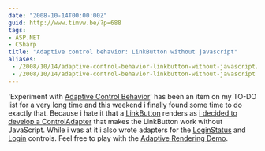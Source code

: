 ```yaml
---
date: "2008-10-14T00:00:00Z"
guid: http://www.timvw.be/?p=688
tags:
- ASP.NET
- CSharp
title: "Adaptive control behavior: LinkButton without javascript"
aliases:
 - /2008/10/14/adaptive-control-behavior-linkbutton-without-javascript/
 - /2008/10/14/adaptive-control-behavior-linkbutton-without-javascript.html
---
```

'Experiment with [Adaptive Control Behavior](http://msdn.microsoft.com/en-us/library/67276kc5.aspx)' has been an item on my TO-DO list for a very long time and this weekend i finally found some time to do exactly that. Because i hate it that a [LinkButton](http://msdn.microsoft.com/en-us/library/system.web.ui.webcontrols.linkbutton.aspx) renders as <a href="javascript:__doPostBackxxx"> i decided to develop a [ControlAdapter](http://msdn.microsoft.com/en-us/library/system.web.ui.adapters.controladapter.aspx) that makes the LinkButton work without JavaScript. While i was at it i also wrote adapters for the [LoginStatus](http://msdn.microsoft.com/en-us/library/system.web.ui.webcontrols.loginstatus(VS.80).aspx) and [Login](http://msdn.microsoft.com/en-us/library/system.web.ui.webcontrols.login.aspx) controls. Feel free to play with the [Adaptive Rendering Demo](http://www.timvw.be/wp-content/code/csharp/AdaptiveRenderingDemo.zip).